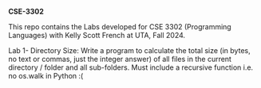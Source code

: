 **CSE-3302**

This repo contains the Labs developed for CSE 3302 (Programming Languages) with Kelly Scott French at UTA, Fall 2024.

Lab 1- Directory Size:
    Write a program to calculate the total size (in bytes, no text or commas, just the integer answer) of all files in the current directory / folder and all sub-folders. Must include a recursive function i.e. no os.walk in Python :( 
